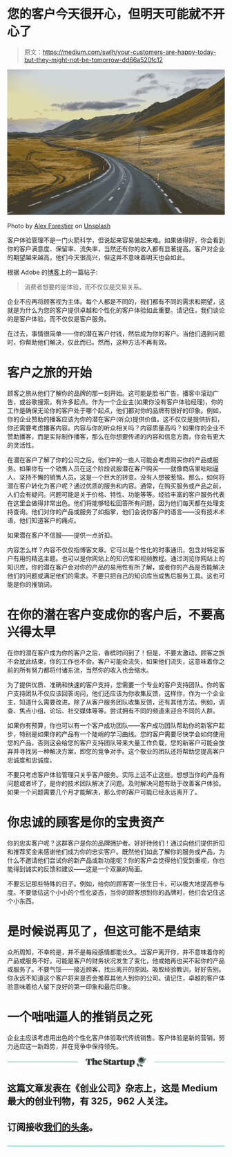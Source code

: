 # 您的客户今天很开心，但明天可能就不开心了

> 原文：<https://medium.com/swlh/your-customers-are-happy-today-but-they-might-not-be-tomorrow-dd66a520fc12>

![](img/63115235061d27c9b32ec1fcd4caa72d.png)

Photo by [Alex Forestier](https://unsplash.com/photos/KLFdgHxOgPM?utm_source=unsplash&utm_medium=referral&utm_content=creditCopyText) on [Unsplash](https://unsplash.com/search/photos/road-?utm_source=unsplash&utm_medium=referral&utm_content=creditCopyText)

客户体验管理不是一门火箭科学，但说起来容易做起来难。如果做得好，你会看到你的客户满意度、保留率、流失率，当然还有你的收入都有显著提高。客户对企业的期望越来越高，他们今天很高兴，但这并不意味着明天也会如此。

根据 Adobe 的[博客](https://theblog.adobe.com/key-takeaways-summit-2018s-opening-general-session/)上的一篇帖子:

> 消费者想要的是体验，而不仅仅是交易关系。

企业不应再将顾客视为主体。每个人都是不同的，我们都有不同的需求和期望，这就是为什么为您的客户提供卓越和个性化的客户体验如此重要。请记住，我们谈论的是客户体验，而不仅仅是客户服务。

在过去，事情很简单——你的潜在客户付钱，然后成为你的客户。当他们遇到问题时，你帮助他们解决，仅此而已。然而，这种方法不再有效。

# 客户之旅的开始

顾客之旅从他们了解你的品牌的那一刻开始。这可能是脸书广告，播客中滚动广告，或谷歌搜索。有许多起点。作为一个企业主(如果你没有客户体验经理)，你的工作是确保无论你的客户处于哪个起点，他们都对你的品牌有很好的印象。例如，你的企业赞助的播客应该为你的潜在客户(听众)提供价值。这不仅仅是提供折扣，你还需要考虑播客内容。内容与你的听众相关吗？内容质量高吗？如果你的企业不赞助播客，而是实际制作播客，那么在你想要传递的内容和信息方面，你会有更大的灵活性。

在潜在客户了解了你的公司之后。他们中的一些人可能会考虑购买你的产品或服务。如果你有一个销售人员在这个阶段说服潜在客户购买——就像商店里咄咄逼人、坚持不懈的销售人员。这是一个巨大的转变。没有人想被惹恼。那么，如何将潜在客户转化为客户呢？通过优质的服务和内容。通常，在购买服务或产品之前，人们会有疑问。问题可能是关于价格、特性、功能等等。经验丰富的客户服务代表在这里会做得非常出色。他们将能够轻松回答所有问题，因为他们每天都在处理支持查询。他们对你的产品或服务了如指掌，他们会说你客户的语言——没有技术术语，他们知道客户的痛点。

如果潜在客户不信服——提供一点折扣。

内容怎么样？内容不仅仅指博客文章。它可以是个性化的时事通讯，包含对特定客户有用的精选主题。也可以是你网站上的知识库和视频教程。通过浏览你网站上的知识库，你的潜在客户会对你的产品的易用性有所了解，或者你的产品是否能解决他们的问题或满足他们的需求。不要只把自己的知识库当成售后服务工具。这也可能是你的推销词。

# 在你的潜在客户变成你的客户后，不要高兴得太早

在你的潜在客户成为你的客户之后，香槟时间到了！但是，不要太激动。顾客之旅不会就此结束，你的工作也不会。客户可能会流失，如果他们流失，这意味着你之前的所有努力都将付诸东流，当然你的收入也会缩水。

为了提供优质、准确和快速的客户支持，您需要一个专业的客户支持团队。你的客户支持团队不仅应该回答询问，他们还应该为你收集反馈，这样你，作为一个企业主，知道什么需要改进。除了从客户服务团队收集反馈，还有其他方法。例如，调查、焦点小组、论坛、社交媒体等等。尝试拥有不同的频道来迎合不同的人群。

如果你有预算，你也可以有一个客户成功团队——客户成功团队帮助你的新客户起步，特别是如果你的产品有一个陡峭的学习曲线。您的客户需要尽快学会如何使用您的产品，否则这会给您的客户支持团队带来大量工作负载，您的新客户可能会放弃并寻找另一种解决方案，即您的竞争对手。这个敬业的团队还将帮助您提高客户忠诚度和忠诚度。

不要只考虑客户体验管理只关乎客户服务。实际上远不止这些。想想当你的产品有问题或者坏了，是你的技术团队解决了问题。及时解决问题有助于改善客户体验。如果一个问题需要几个月才能解决，那么你的客户可能已经永远离开了。

# 你忠诚的顾客是你的宝贵资产

你的忠实客户呢？这群客户是你的品牌拥护者。好好待他们！通过向他们提供折扣和推荐奖金来感谢他们成为你的忠实客户。既然他们如此了解你的服务或产品，为什么不邀请他们尝试你的新产品或新功能呢？你的客户会觉得他们受到重视，你也能得到诚实的反馈和建议——这是一个双赢的局面。

不要忘记那些特殊的日子。例如，给你的顾客寄一张生日卡，可以极大地提高参与度。不要低估这个小小的个性化姿态，当你的顾客想到你的品牌时，他们会记住这个小东西。

# 是时候说再见了，但这可能不是结束

众所周知，不幸的是，并不是每段感情都能长久。当客户离开你，并不意味着你的产品或服务不好。可能是客户的财务状况发生了变化，他或她再也买不起你的产品或服务了。不要气馁——接近顾客，找出离开的原因。吸取经验教训，好好告别。你永远不知道这个客户将来是否会推荐其他人到你的公司。请记住，卓越的客户体验意味着给人留下良好的第一印象和最后印象。

# 一个咄咄逼人的推销员之死

企业主应该考虑用出色的个性化客户体验取代传统销售。客户体验是新的营销，努力适应这一新趋势，并在竞争中保持领先。

[![](img/308a8d84fb9b2fab43d66c117fcc4bb4.png)](https://medium.com/swlh)

## 这篇文章发表在《创业公司》杂志上，这是 Medium 最大的创业刊物，有 325，962 人关注。

## 订阅接收[我们的头条](http://growthsupply.com/the-startup-newsletter/)。

[![](img/b0164736ea17a63403e660de5dedf91a.png)](https://medium.com/swlh)